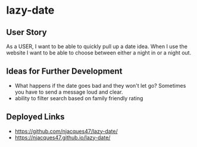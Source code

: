 # lazy-date

## User Story
As a USER, I want to be able to quickly pull up a date idea. When I use the website I want to be able to choose between either a night in or a night out. 

## Ideas for Further Development
- What happens if the date goes bad and they won't let go? Sometimes you have to send a message loud and clear. 
- ability to filter search based on family friendly rating

## Deployed Links
- https://github.com/njacques47/lazy-date/
- https://njacques47.github.io/lazy-date/
